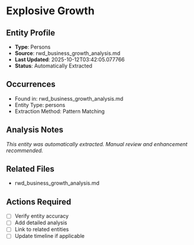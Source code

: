 # Explosive Growth

## Entity Profile
- **Type**: Persons
- **Source**: rwd_business_growth_analysis.md
- **Last Updated**: 2025-10-12T03:42:05.077766
- **Status**: Automatically Extracted

## Occurrences
- Found in: rwd_business_growth_analysis.md
- Entity Type: persons
- Extraction Method: Pattern Matching

## Analysis Notes
*This entity was automatically extracted. Manual review and enhancement recommended.*

## Related Files
- rwd_business_growth_analysis.md

## Actions Required
- [ ] Verify entity accuracy
- [ ] Add detailed analysis
- [ ] Link to related entities
- [ ] Update timeline if applicable
